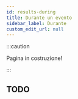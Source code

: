 ```yaml
---
id: results-during
title: Durante un evento
sidebar_label: Durante
custom_edit_url: null
---
```


:::caution

Pagina in costruzione!

:::

## TODO